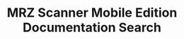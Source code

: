 ---
layout: search-layout
title: MRZ Scanner Mobile Edition Documentation Search
keywords: MRZ Scanner Mobile Edition Documentation Search
h1: MRZ Scanner Mobile Edition Documentation Search
breadcrumbText: HomePage
indexName: Crawler-MRZ-Docs
---